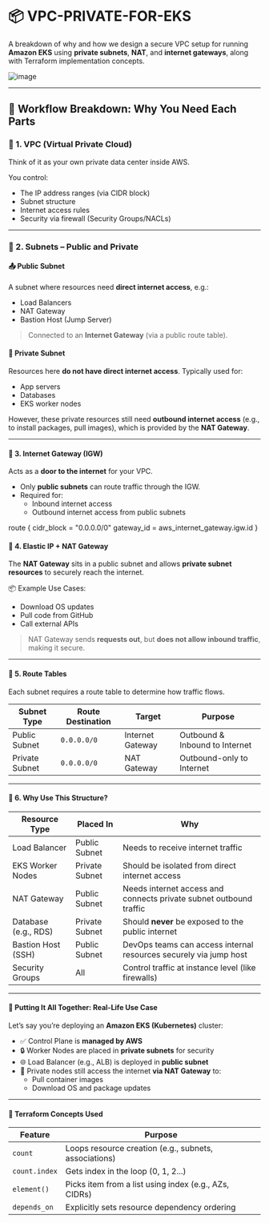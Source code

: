 # 📦 VPC-PRIVATE-FOR-EKS

A breakdown of why and how we design a secure VPC setup for running **Amazon EKS** using **private subnets**, **NAT**, and **internet gateways**, along with Terraform implementation concepts.

![image](https://github.com/user-attachments/assets/20b24009-aa4c-45bc-918b-ead6f9ef97a4)


---

## 🔁 Workflow Breakdown: Why You Need Each Parts

### 🔹 1. VPC (Virtual Private Cloud)
Think of it as your own private data center inside AWS.

You control:

- The IP address ranges (via CIDR block)
- Subnet structure
- Internet access rules
- Security via firewall (Security Groups/NACLs)

---

### 🔹 2. Subnets – Public and Private

#### 📤 Public Subnet
A subnet where resources need **direct internet access**, e.g.:

- Load Balancers
- NAT Gateway
- Bastion Host (Jump Server)

> Connected to an **Internet Gateway** (via a public route table).

#### 🔐 Private Subnet
Resources here **do not have direct internet access**. Typically used for:

- App servers
- Databases
- EKS worker nodes

However, these private resources still need **outbound internet access** (e.g., to install packages, pull images), which is provided by the **NAT Gateway**.

---

#### 🔹 3. Internet Gateway (IGW)
Acts as a **door to the internet** for your VPC.

- Only **public subnets** can route traffic through the IGW.
- Required for:
  - Inbound internet access
  - Outbound internet access from public subnets

route {
  cidr_block = "0.0.0.0/0"
  gateway_id = aws_internet_gateway.igw.id
}

#### 🔹 4. Elastic IP + NAT Gateway

The **NAT Gateway** sits in a public subnet and allows **private subnet resources** to securely reach the internet.

📦 Example Use Cases:
- Download OS updates
- Pull code from GitHub
- Call external APIs

> NAT Gateway sends **requests out**, but **does not allow inbound traffic**, making it secure.

---

#### 🔹 5. Route Tables

Each subnet requires a route table to determine how traffic flows.

| Subnet Type     | Route Destination | Target           | Purpose                             |
|------------------|-------------------|------------------|-------------------------------------|
| Public Subnet    | `0.0.0.0/0`       | Internet Gateway | Outbound & Inbound to Internet      |
| Private Subnet   | `0.0.0.0/0`       | NAT Gateway      | Outbound-only to Internet           |

---

#### 🔹 6. Why Use This Structure?

| Resource Type        | Placed In       | Why                                                                 |
|----------------------|-----------------|----------------------------------------------------------------------|
| Load Balancer        | Public Subnet   | Needs to receive internet traffic                                   |
| EKS Worker Nodes     | Private Subnet  | Should be isolated from direct internet access                      |
| NAT Gateway          | Public Subnet   | Needs internet access and connects private subnet outbound traffic  |
| Database (e.g., RDS) | Private Subnet  | Should **never** be exposed to the public internet                  |
| Bastion Host (SSH)   | Public Subnet   | DevOps teams can access internal resources securely via jump host   |
| Security Groups      | All             | Control traffic at instance level (like firewalls)                  |

---

#### 🔄 Putting It All Together: Real-Life Use Case

Let’s say you’re deploying an **Amazon EKS (Kubernetes)** cluster:

- ✅ Control Plane is **managed by AWS**
- 🔒 Worker Nodes are placed in **private subnets** for security
- 🌐 Load Balancer (e.g., ALB) is deployed in **public subnet**
- 🔁 Private nodes still access the internet **via NAT Gateway** to:
  - Pull container images
  - Download OS and package updates

---

#### 🧠 Terraform Concepts Used

| Feature        | Purpose                                                  |
|----------------|----------------------------------------------------------|
| `count`        | Loops resource creation (e.g., subnets, associations)    |
| `count.index`  | Gets index in the loop (0, 1, 2...)                       |
| `element()`    | Picks item from a list using index (e.g., AZs, CIDRs)    |
| `depends_on`   | Explicitly sets resource dependency ordering             |


